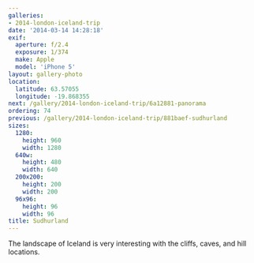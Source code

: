 ```yaml
---
galleries:
- 2014-london-iceland-trip
date: '2014-03-14 14:28:18'
exif:
  aperture: f/2.4
  exposure: 1/374
  make: Apple
  model: 'iPhone 5'
layout: gallery-photo
location:
  latitude: 63.57055
  longitude: -19.868355
next: /gallery/2014-london-iceland-trip/6a12881-panorama
ordering: 74
previous: /gallery/2014-london-iceland-trip/881baef-sudhurland
sizes:
  1280:
    height: 960
    width: 1280
  640w:
    height: 480
    width: 640
  200x200:
    height: 200
    width: 200
  96x96:
    height: 96
    width: 96
title: Sudhurland
---
```


The landscape of Iceland is very interesting with the cliffs, caves, and hill locations.
